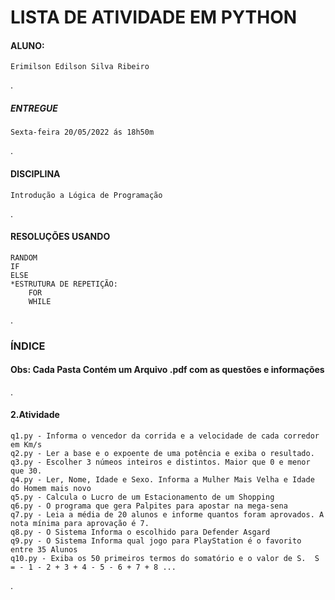 # LISTA DE ATIVIDADE EM PYTHON

#### ALUNO:
    Erimilson Edilson Silva Ribeiro
.
##### ENTREGUE
    Sexta-feira 20/05/2022 ás 18h50m
.
#### DISCIPLINA
    Introdução a Lógica de Programação
.
#### RESOLUÇÕES USANDO  
    RANDOM
    IF
    ELSE 
    *ESTRUTURA DE REPETIÇÃO:
        FOR 
        WHILE
.
### ÍNDICE
#### Obs: Cada Pasta Contém um Arquivo .pdf com as questões e informações
.
#### 2.Atividade
    q1.py - Informa o vencedor da corrida e a velocidade de cada corredor em Km/s
    q2.py - Ler a base e o expoente de uma potência e exiba o resultado.
    q3.py - Escolher 3 númeos inteiros e distintos. Maior que 0 e menor que 30.
    q4.py - Ler, Nome, Idade e Sexo. Informa a Mulher Mais Velha e Idade do Homem mais novo
    q5.py - Calcula o Lucro de um Estacionamento de um Shopping
    q6.py - O programa que gera Palpites para apostar na mega-sena
    q7.py - Leia a média de 20 alunos e informe quantos foram aprovados. A nota mínima para aprovação é 7.
    q8.py - O Sistema Informa o escolhido para Defender Asgard
    q9.py - O Sistema Informa qual jogo para PlayStation é o favorito entre 35 Alunos
    q10.py - Exiba os 50 primeiros termos do somatório e o valor de S.  S = - 1 - 2 + 3 + 4 - 5 - 6 + 7 + 8 ...
.
